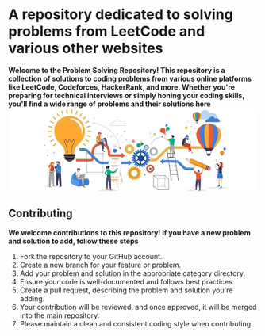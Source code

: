 # A repository dedicated to solving problems from LeetCode and various other websites

**Welcome to the Problem Solving Repository! This repository is a collection of solutions to coding problems from various online platforms like LeetCode, Codeforces, HackerRank, and more. Whether you're preparing for technical interviews or simply honing your coding skills, you'll find a wide range of problems and their solutions here**
<img src="ps.jpg" alt="">


## Contributing
**We welcome contributions to this repository! If you have a new problem and solution to add, follow these steps**

1. Fork the repository to your GitHub account.
2. Create a new branch for your feature or problem.
3. Add your problem and solution in the appropriate category directory.
4. Ensure your code is well-documented and follows best practices.
5. Create a pull request, describing the problem and solution you're adding.
6. Your contribution will be reviewed, and once approved, it will be merged into the main repository.
7. Please maintain a clean and consistent coding style when contributing.